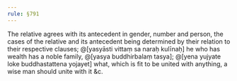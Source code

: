 ```yaml
---
rule: §791
---
```


The relative agrees with its antecedent in gender, number and person, the cases of the relative and its antecedent being determined by their relation to their respective clauses; @[yasyāsti vittaṃ sa naraḥ kulīnaḥ] he who has wealth has a noble family, @[yasya buddhirbalaṃ tasya]; @[yena yujyate loke buddhastattena yojayet] what, which is fit to be united with anything, a wise man should unite with it &c.